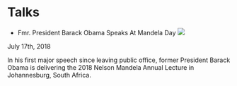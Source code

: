 # Talks

<!-- * [![Fmr. President Barack Obama Speaks At Mandela Day](http://img.youtube.com/vi/XkHjrKDrhjg/0.jpg)](http://www.youtube.com/watch?v=XkHjrKDrhjg) -->
* Fmr. President Barack Obama Speaks At Mandela Day
[![](http://img.youtube.com/vi/XkHjrKDrhjg/0.jpg)](http://www.youtube.com/watch?v=XkHjrKDrhjg)

July 17th, 2018

In his first major speech since leaving public office, former President Barack Obama is delivering the 2018 Nelson Mandela Annual Lecture in Johannesburg, South Africa.
